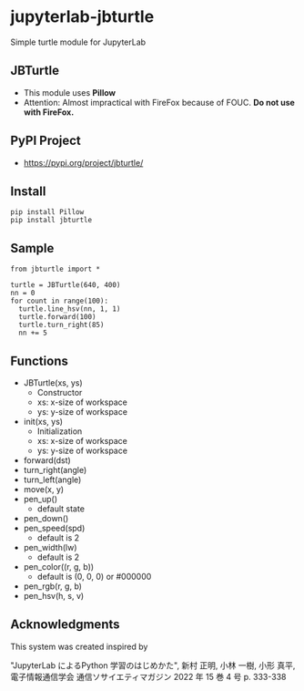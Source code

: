 # jupyterlab-jbturtle
Simple turtle module for JupyterLab

## JBTurtle
* This module uses **Pillow**
* Attention: Almost impractical with FireFox because of FOUC. **Do not use with FireFox.**

## PyPI Project
* https://pypi.org/project/jbturtle/

## Install
```
pip install Pillow
pip install jbturtle
``` 
## Sample
```
from jbturtle import *

turtle = JBTurtle(640, 400)
nn = 0
for count in range(100):
  turtle.line_hsv(nn, 1, 1)
  turtle.forward(100)
  turtle.turn_right(85)
  nn += 5
```
## Functions
* JBTurtle(xs, ys)
  * Constructor
  * xs: x-size of workspace
  * ys: y-size of workspace
* init(xs, ys)
  * Initialization
  * xs: x-size of workspace
  * ys: y-size of workspace
* forward(dst)
* turn_right(angle)
* turn_left(angle)
* move(x, y)
* pen_up()
  * default state
* pen_down()       
* pen_speed(spd)
  * default is 2
* pen_width(lw)
  * default is 2
* pen_color((r, g, b))
  * default is (0, 0, 0) or #000000
* pen_rgb(r, g, b)
* pen_hsv(h, s, v)

## Acknowledgments
This system was created inspired by

"JupyterLab によるPython 学習のはじめかた", 
新村 正明, 小林 一樹, 小形 真平, 
電子情報通信学会 通信ソサイエティマガジン 2022 年 15 巻 4 号 p. 333-338
